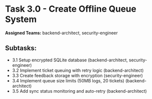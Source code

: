 # Task 3.0 - Create Offline Queue System

**Assigned Teams:** backend-architect, security-engineer

## Subtasks:
- 3.1 Setup encrypted SQLite database (backend-architect, security-engineer)
- 3.2 Implement ticket queuing with retry logic (backend-architect)
- 3.3 Create feedback storage with encryption (security-engineer)
- 3.4 Implement queue size limits (50MB logs, 20 tickets) (backend-architect)
- 3.5 Add sync status monitoring and auto-retry (backend-architect)